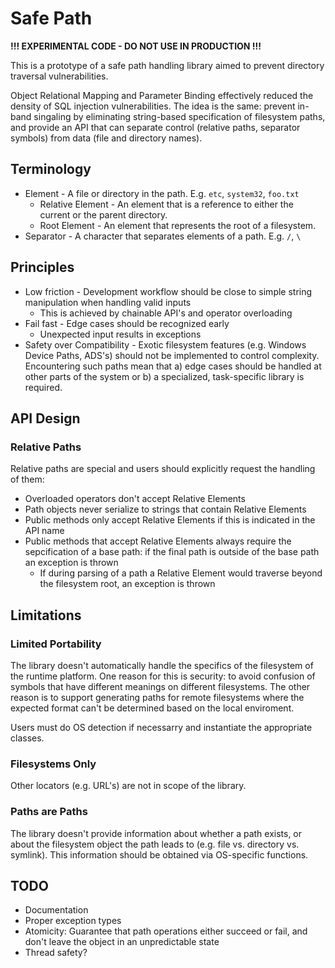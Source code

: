 Safe Path
=========


**!!! EXPERIMENTAL CODE - DO NOT USE IN PRODUCTION !!!**

This is a prototype of a safe path handling library aimed to prevent directory traversal vulnerabilities.

Object Relational Mapping and Parameter Binding effectively reduced the density of SQL injection vulnerabilities. The idea is the same: prevent in-band singaling by eliminating string-based specification of filesystem paths, and provide an API that can separate control (relative paths, separator symbols) from data (file and directory names).

## Terminology

* Element - A file or directory in the path. E.g. `etc`, `system32`, `foo.txt`
  * Relative Element - An element that is a reference to either the current or the parent directory.
  * Root Element - An element that represents the root of a filesystem.
* Separator - A character that separates elements of a path. E.g. `/`, `\` 


## Principles

* Low friction - Development workflow should be close to simple string manipulation when handling valid inputs
  * This is achieved by chainable API's and operator overloading 
* Fail fast - Edge cases should be recognized early
  * Unexpected input results in exceptions
* Safety over Compatibility - Exotic filesystem features (e.g. Windows Device Paths, ADS's) should not be implemented to control complexity. Encountering such paths mean that a) edge cases should be handled at other parts of the system or b) a specialized, task-specific library is required.

## API Design

### Relative Paths 

Relative paths are special and users should explicitly request the handling of them:

* Overloaded operators don't accept Relative Elements
* Path objects never serialize to strings that contain Relative Elements
* Public methods only accept Relative Elements if this is indicated in the API name
* Public methods that accept Relative Elements always require the sepcification of a base path: if the final path is outside of the base path an exception is thrown
  * If during parsing of a path a Relative Element would traverse beyond the filesystem root, an exception is thrown


## Limitations

### Limited Portability

The library doesn't automatically handle the specifics of the filesystem of the runtime platform. One reason for this is security: to avoid confusion of symbols that have different meanings on different filesystems. The other reason is to support generating paths for remote filesystems where the expected format can't be determined based on the local enviroment.

Users must do OS detection if necessarry and instantiate the appropriate classes.

### Filesystems Only

Other locators (e.g. URL's) are not in scope of the library.

### Paths are Paths

The library doesn't provide information about whether a path exists, or about the filesystem object the path leads to (e.g. file vs. directory vs. symlink). This information should be obtained via OS-specific functions.


## TODO

* Documentation
* Proper exception types
* Atomicity: Guarantee that path operations either succeed or fail, and don't leave the object in an unpredictable state
* Thread safety?

